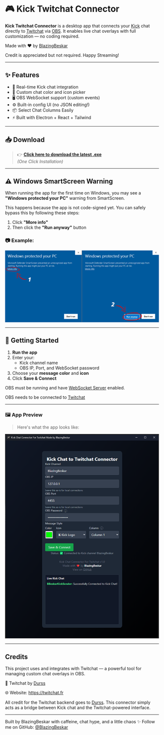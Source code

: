 # 🎮 Kick Twitchat Connector

**Kick Twitchat Connector** is a desktop app that connects your [Kick](https://kick.com) chat directly to [Twitchat](https://twitchat.fr) via [OBS](https://obsproject.com). It enables live chat overlays with full customization — no coding required.

Made with ❤️ by [BlazingBeskar](https://github.com/BlazingBeskar)

Credit is appreciated but not required. Happy Streaming!

---

## ✨ Features

- 🔌 Real-time Kick chat integration
- 🎯 Custom chat color and icon picker
- 🖥️ OBS WebSocket support (custom events)
- ⚙️ Built-in config UI (no JSON editing!)
- 📦 Select Chat Columns Easily
- ⚡ Built with Electron + React + Tailwind

---

## 📥 Download

> 👉 [**Click here to download the latest .exe**](https://github.com/BlazingBeskar/kick-twitchat-connector/releases)  
> *(One Click Installation)*

---

## ⚠️ Windows SmartScreen Warning

When running the app for the first time on Windows, you may see a **"Windows protected your PC"** warning from SmartScreen.

This happens because the app is not code-signed yet. You can safely bypass this by following these steps:

1. Click **"More info"**  
2. Then click the **"Run anyway"** button

### 📷 Example:

![SmartScreen warning with Run Anyway](./assets/smartscreen_warning.png)

---

## 🚀 Getting Started

1. **Run the app**
2. Enter your:
   - Kick channel name
   - OBS IP, Port, and WebSocket password
3. Choose your **message color** and **icon**
4. Click **Save & Connect**

OBS must be running and have [WebSocket Server](https://obsproject.com/forum/resources/obs-websocket-remote-control-obs-studio-from-websockets.466/) enabled.

OBS needs to be connected to [Twitchat](https://twitchat.fr)

---

### 🖼️ App Preview

> Here's what the app looks like:

![Kick Chat Connector App Preview](./assets/app_preview.png)

---

## Credits

This project uses and integrates with Twitchat — a powerful tool for managing custom chat overlays in OBS.

💬 Twitchat by [Durss](https://github.com/Durss)

🌐 Website: https://twitchat.fr

All credit for the Twitchat backend goes to [Durss](https://github.com/Durss).
This connector simply acts as a bridge between Kick chat and the Twitchat-powered interface.

---

Built by BlazingBeskar with caffeine, chat hype, and a little chaos ✨
Follow me on GitHub: [@BlazingBeskar](https://github.com/BlazingBeskar)
